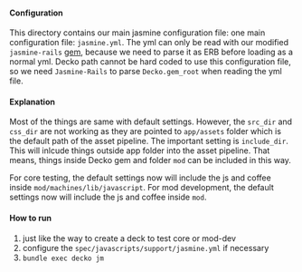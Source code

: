#### Configuration

This directory contains our main jasmine configuration file: one main
 configuration file: `jasmine.yml`. The yml can only be read with our modified 
`jasmine-rails` [gem](https://github.com/chuenlok/jasmine-rails), because we
need to parse it as ERB before loading as a normal yml. Decko path cannot be
hard coded to use this configuration file, so we need `Jasmine-Rails` to 
parse `Decko.gem_root` when reading the yml file.

#### Explanation
Most of the things are same with default settings. However, the `src_dir` 
and `css_dir` are not working as they are pointed to `app/assets` folder which 
is the default path of the asset pipeline. The important setting is 
`include_dir`. This will inlcude things outside app folder into the asset 
pipeline. That means, things inside Decko gem and folder `mod` can be included in
this way.

For core testing, the default settings now will include the js and coffee inside
`mod/machines/lib/javascript`. For mod development, the default settings now 
will include the js and coffee inside `mod`.


#### How to run
1. just like the way to create a deck to test core or mod-dev
2. configure the `spec/javascripts/support/jasmine.yml` if necessary
3. `bundle exec decko jm`